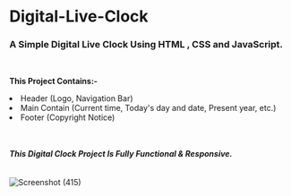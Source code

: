 # Digital-Live-Clock
<h3><b>A Simple Digital Live Clock Using HTML , CSS and JavaScript.</b></h3>
<br>

<b>This Project Contains:-</b>

<li>Header (Logo, Navigation Bar)</li>
<li>Main Contain (Current time, Today's day and date, Present year, etc.)</li>
<li>Footer (Copyright Notice)</li>
<br><br>

<b><i>This Digital Clock Project Is Fully Functional & Responsive.</i></b> 
<br><br><br>
![Screenshot (415)](https://user-images.githubusercontent.com/85762282/153597120-2a2ce92e-df40-43b4-8751-8613d699dd7e.png)
